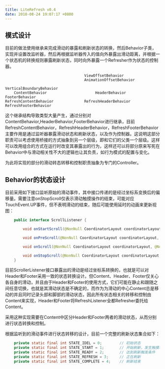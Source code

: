 ```yaml
---
title: LiteRefresh v0.4
date: 2018-08-24 19:07:17 +0800
---
```

## 模式设计
目前的做法使用继承来完成滑动的暴露和刷新状态的转换，然后Behavior子类，实现并设置改监听器，然后再根据监听器传入的值向外暴露出滑动距离，并根据一个状态机的转换规则暴露刷新状态，同时向外暴露一个Refresher作为状态的控制器。

                                        ViewOffsetBehavior
                                        AnimationOffsetBehavior
                                                   VerticalBoundaryBehavior
        ContentBehavior                      HeaderBehavior            FooterBehavior
    RefreshContentBehavior              RefreshHeaderBehavior      RefreshFooterBehavior

这个继承结构导致类型大量产生，通过分别对ContentBehavior,HeaderBehavior,FooterBehavior进行继承，目前RefreshContentBehavior，RefreshHeaderBehavior，RefreshFooterBehavior主要作用是通过监听器暴露滑动状态和刷新状态，以及作为控制器。这说明这部分职责可以考虑使用桥接的方式抽象到另一个层级，即和它们的父类一个层级。这样可以改用组合的方式在运行时改变其暴露出的行为，这样还可以将部分原来写死在Behavior中与滑动相关性不大的逻辑也让其负责，如行为模式的配置与变化。

为此将实现的部分的滑动转态转移和控制职责抽象为专门的Controller。

## Behavior的状态设计
目前采用如下接口监听原始的滑动事件，其中接口传递的是经过坐标系变换后的偏移量。需要注意onStopScroll仅表示滑动触摸操作的结束，可能对应TouchEvent.UP事件，但不表明滑动的结束，随后可能使用延时的动画来更新视图：
```java
    public interface ScrollListener {

        void onStartScroll(@NonNull CoordinatorLayout coordinatorLayout, @NonNull View child, int max, boolean isTouch);

        void onPreScroll(@NonNull CoordinatorLayout coordinatorLayout, @NonNull View child, int current, int max, boolean isTouch);

        void onScroll(@NonNull CoordinatorLayout coordinatorLayout, @NonNull View child, int current, int delta, int max, boolean isTouch);

        void onStopScroll(@NonNull CoordinatorLayout coordinatorLayout, @NonNull View child, int current, int max, boolean isTouch);
    }
```

目前ScrollerListener接口暴露出的滑动是经过坐标系转换的，也就是可以对Header和Footer采用一致的状态转换设计。但Content、Header、Footer仅关心各自身的滑动，并且由于Header和Footer的使用方式，它们可能在静止和跟随之间任意切换，也就是其滑动状态是不确定的，而作为为滑动的中心Content总是移动的并且同时记录头部和脚部的滑动状态，因此所有状态相关的转移和控制由Content来实现，Header和Footer将RefreshListener全都Refresher委托给Content。

采用这种实现需要在Content中区分Header和Footer两者的滑动状态，从而分别进行状态转换和控制。

根据监听到的滑动事件进行状态转移的设计，目前一个完整的刷新状态集合如下：
```java
    private static final int STATE_IDEL = 0;        // 初始状态
    private static final int STATE_START = 1;       // 开始刷新，发生触摸事件
    private static final int STATE_READY = 2;       // 达到刷新触发条件
    private static final int STATE_REFRESH = 3;     // 正在刷新
    private static final int STATE_COMPLETE = 4;    // 刷新结束
```